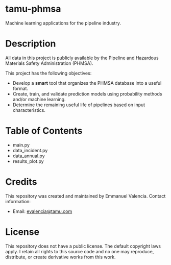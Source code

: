 # tamu-phmsa
Machine learning applications for the pipeline industry.

# Description
All data in this project is publicly available by the Pipeline and Hazardous
Materials Safety Administration (PHMSA).

This project has the following objectives:
* Develop a **smart** tool that organizes the PHMSA database into a useful format.
* Create, train, and validate prediction models using probability methods and/or machine learning.
* Determine the remaining useful life of pipelines based on input characteristics.

# Table of Contents
* main.py
* data_incident.py
* data_annual.py
* results_plot.py

# Credits
This repository was created and maintained by Emmanuel Valencia. Contact information:
* Email: evalencia@tamu.com

# License
This repository does not have a public license. The default copyright laws apply. I retain all rights to this source code and no one may reproduce, distribute, or create derivative works from this work.

